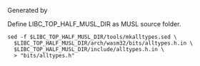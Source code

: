 Generated by

Define LIBC_TOP_HALF_MUSL_DIR as MUSL source folder.

```
sed -f $LIBC_TOP_HALF_MUSL_DIR/tools/mkalltypes.sed \
  $LIBC_TOP_HALF_MUSL_DIR/arch/wasm32/bits/alltypes.h.in \
  $LIBC_TOP_HALF_MUSL_DIR/include/alltypes.h.in \
  > "bits/alltypes.h"
```
